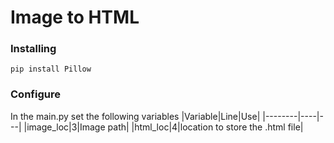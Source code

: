 # Image to HTML

### Installing
```
pip install Pillow
```

### Configure 
In the main.py set the following variables
|Variable|Line|Use|
|--------|----|---|
|image_loc|3|Image path|
|html_loc|4|location to store the .html file| 
